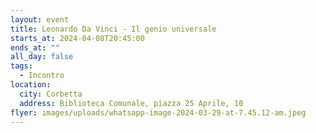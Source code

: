 ```yaml
---
layout: event
title: Leonardo Da Vinci - Il genio universale
starts_at: 2024-04-08T20:45:00
ends_at: ""
all_day: false
tags:
  - Incontro
location:
  city: Corbetta
  address: Biblioteca Comunale, piazza 25 Aprile, 10
flyer: images/uploads/whatsapp-image-2024-03-29-at-7.45.12-am.jpeg
---
```

